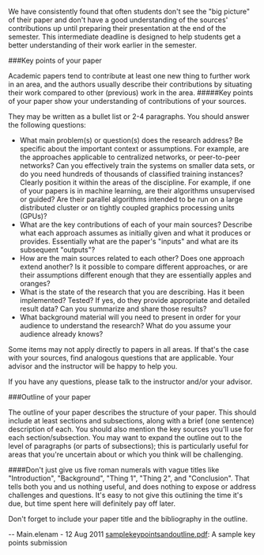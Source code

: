 We have consistently found that often students don't see the "big picture" of their paper and don't have a good understanding of the sources' contributions up until preparing their presentation at the end of the semester. This intermediate deadline is designed to help students get a better understanding of their work earlier in the semester.

###Key points of your paper

Academic papers tend to contribute at least one new thing to further work in an area, and the authors usually describe 
their contributions by situating their work compared to other (previous) work in the area. 
#####Key points of your paper show your understanding of contributions of your sources.

They may be written as a bullet list or 2-4 paragraphs. You should answer the following questions:

- What main problem(s) or question(s) does the research address?
    Be specific about the important context or assumptions. For example, are the approaches applicable to centralized networks, or peer-to-peer networks? Can you effectively train the systems on smaller data sets, or do you need hundreds of thousands of classified training instances?
    Clearly position it within the areas of the discipline. For example, if one of your papers is in machine learning, are their algorithms unsupervised or guided? Are their parallel algorithms intended to be run on a large distributed cluster or on tightly coupled graphics processing units (GPUs)? 
- What are the key contributions of each of your main sources? Describe what each approach assumes as initially given and what it produces or provides. Essentially what are the paper's "inputs" and what are its subsequent "outputs"?
- How are the main sources related to each other? Does one approach extend another? Is it possible to compare different approaches, or are their assumptions different enough that they are essentially apples and oranges?
- What is the state of the research that you are describing. Has it been implemented? Tested? If yes, do they provide appropriate and detailed result data? Can you summarize and share those results?
- What background material will you need to present in order for your audience to understand the research? What do you assume your audience already knows? 

Some items may not apply directly to papers in all areas. If that's the case with your sources, find analogous questions that are applicable. Your advisor and the instructor will be happy to help you.

If you have any questions, please talk to the instructor and/or your advisor.

###Outline of your paper

The outline of your paper describes the structure of your paper. This should include at least sections and subsections, along with a brief (one sentence) description of each. You should also mention the key sources you'll use for each section/subsection. You may want to expand the outline out to the level of paragraphs (or parts of subsections); this is particularly useful for areas that you're uncertain about or which you think will be challenging.

####Don't just give us five roman numerals with vague titles like "Introduction", "Background", "Thing 1", "Thing 2", and "Conclusion".
That tells both you and us nothing useful, and does nothing to expose or address challenges and questions. 
It's easy to not give this outlining the time it's due, but time spent here will definitely pay off later.

Don't forget to include your paper title and the bibliography in the outline.

-- Main.elenam - 12 Aug 2011 
[samplekeypointsandoutline.pdf](samplekeypointsandoutline.pdf): A sample key points submission 
